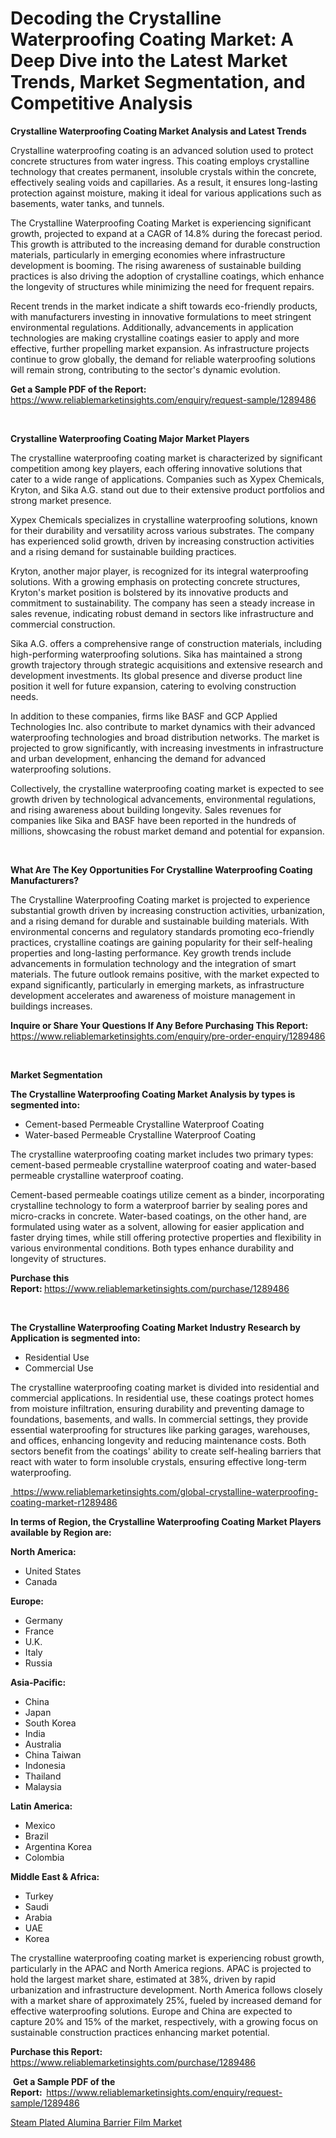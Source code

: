 <p><h1>Decoding the Crystalline Waterproofing Coating Market: A Deep Dive into the Latest Market Trends, Market Segmentation, and Competitive Analysis</h1></p><p><strong>Crystalline Waterproofing Coating Market Analysis and Latest Trends</strong></p>
<p><p>Crystalline waterproofing coating is an advanced solution used to protect concrete structures from water ingress. This coating employs crystalline technology that creates permanent, insoluble crystals within the concrete, effectively sealing voids and capillaries. As a result, it ensures long-lasting protection against moisture, making it ideal for various applications such as basements, water tanks, and tunnels. </p><p>The Crystalline Waterproofing Coating Market is experiencing significant growth, projected to expand at a CAGR of 14.8% during the forecast period. This growth is attributed to the increasing demand for durable construction materials, particularly in emerging economies where infrastructure development is booming. The rising awareness of sustainable building practices is also driving the adoption of crystalline coatings, which enhance the longevity of structures while minimizing the need for frequent repairs. </p><p>Recent trends in the market indicate a shift towards eco-friendly products, with manufacturers investing in innovative formulations to meet stringent environmental regulations. Additionally, advancements in application technologies are making crystalline coatings easier to apply and more effective, further propelling market expansion. As infrastructure projects continue to grow globally, the demand for reliable waterproofing solutions will remain strong, contributing to the sector's dynamic evolution.</p></p>
<p><strong>Get a Sample PDF of the Report:&nbsp;</strong> <a href="https://www.reliablemarketinsights.com/enquiry/request-sample/1289486?utm_campaign=2013&utm_medium=2&utm_source=Github&utm_content=ia&utm_term=16012025&utm_id=crystalline-waterproofing-coating">https://www.reliablemarketinsights.com/enquiry/request-sample/1289486</a></p>
<p>&nbsp;</p>
<p><strong>Crystalline Waterproofing Coating Major Market Players</strong></p>
<p><p>The crystalline waterproofing coating market is characterized by significant competition among key players, each offering innovative solutions that cater to a wide range of applications. Companies such as Xypex Chemicals, Kryton, and Sika A.G. stand out due to their extensive product portfolios and strong market presence.</p><p>Xypex Chemicals specializes in crystalline waterproofing solutions, known for their durability and versatility across various substrates. The company has experienced solid growth, driven by increasing construction activities and a rising demand for sustainable building practices.</p><p>Kryton, another major player, is recognized for its integral waterproofing solutions. With a growing emphasis on protecting concrete structures, Kryton's market position is bolstered by its innovative products and commitment to sustainability. The company has seen a steady increase in sales revenue, indicating robust demand in sectors like infrastructure and commercial construction.</p><p>Sika A.G. offers a comprehensive range of construction materials, including high-performing waterproofing solutions. Sika has maintained a strong growth trajectory through strategic acquisitions and extensive research and development investments. Its global presence and diverse product line position it well for future expansion, catering to evolving construction needs.</p><p>In addition to these companies, firms like BASF and GCP Applied Technologies Inc. also contribute to market dynamics with their advanced waterproofing technologies and broad distribution networks. The market is projected to grow significantly, with increasing investments in infrastructure and urban development, enhancing the demand for advanced waterproofing solutions.</p><p>Collectively, the crystalline waterproofing coating market is expected to see growth driven by technological advancements, environmental regulations, and rising awareness about building longevity. Sales revenues for companies like Sika and BASF have been reported in the hundreds of millions, showcasing the robust market demand and potential for expansion.</p></p>
<p>&nbsp;</p>
<p><strong>What Are The Key Opportunities For Crystalline Waterproofing Coating Manufacturers?</strong></p>
<p><p>The Crystalline Waterproofing Coating market is projected to experience substantial growth driven by increasing construction activities, urbanization, and a rising demand for durable and sustainable building materials. With environmental concerns and regulatory standards promoting eco-friendly practices, crystalline coatings are gaining popularity for their self-healing properties and long-lasting performance. Key growth trends include advancements in formulation technology and the integration of smart materials. The future outlook remains positive, with the market expected to expand significantly, particularly in emerging markets, as infrastructure development accelerates and awareness of moisture management in buildings increases.</p></p>
<p><strong>Inquire or Share Your Questions If Any Before Purchasing This Report:</strong> <a href="https://www.reliablemarketinsights.com/enquiry/pre-order-enquiry/1289486?utm_campaign=2013&utm_medium=2&utm_source=Github&utm_content=ia&utm_term=16012025&utm_id=crystalline-waterproofing-coating">https://www.reliablemarketinsights.com/enquiry/pre-order-enquiry/1289486</a></p>
<p>&nbsp;</p>
<p><strong>Market Segmentation</strong></p>
<p><strong>The Crystalline Waterproofing Coating Market Analysis by types is segmented into:</strong></p>
<p><ul><li>Cement-based Permeable Crystalline Waterproof Coating</li><li>Water-based Permeable Crystalline Waterproof Coating</li></ul></p>
<p><p>The crystalline waterproofing coating market includes two primary types: cement-based permeable crystalline waterproof coating and water-based permeable crystalline waterproof coating. </p><p>Cement-based permeable coatings utilize cement as a binder, incorporating crystalline technology to form a waterproof barrier by sealing pores and micro-cracks in concrete. Water-based coatings, on the other hand, are formulated using water as a solvent, allowing for easier application and faster drying times, while still offering protective properties and flexibility in various environmental conditions. Both types enhance durability and longevity of structures.</p></p>
<p><strong>Purchase this Report:&nbsp;</strong><a href="https://www.reliablemarketinsights.com/purchase/1289486?utm_campaign=2013&utm_medium=2&utm_source=Github&utm_content=ia&utm_term=16012025&utm_id=crystalline-waterproofing-coating">https://www.reliablemarketinsights.com/purchase/1289486</a></p>
<p>&nbsp;</p>
<p><strong>The Crystalline Waterproofing Coating Market Industry Research by Application is segmented into:</strong></p>
<p><ul><li>Residential Use</li><li>Commercial Use</li></ul></p>
<p><p>The crystalline waterproofing coating market is divided into residential and commercial applications. In residential use, these coatings protect homes from moisture infiltration, ensuring durability and preventing damage to foundations, basements, and walls. In commercial settings, they provide essential waterproofing for structures like parking garages, warehouses, and offices, enhancing longevity and reducing maintenance costs. Both sectors benefit from the coatings' ability to create self-healing barriers that react with water to form insoluble crystals, ensuring effective long-term waterproofing.</p></p>
<p><a href="https://www.reliablemarketinsights.com/global-crystalline-waterproofing-coating-market-r1289486?utm_campaign=2013&utm_medium=2&utm_source=Github&utm_content=ia&utm_term=16012025&utm_id=crystalline-waterproofing-coating">&nbsp;https://www.reliablemarketinsights.com/global-crystalline-waterproofing-coating-market-r1289486</a></p>
<p><strong>In terms of Region, the Crystalline Waterproofing Coating Market Players available by Region are:</strong></p>
<p>
    <p> <strong> North America: </strong>
        <ul>
            <li>United States</li>
            <li>Canada</li>
        </ul>
        </p> 
    <p> <strong> Europe: </strong>
        <ul>
            <li>Germany</li>
            <li>France</li>
            <li>U.K.</li>
            <li>Italy</li>
            <li>Russia</li>
        </ul>
        </p> 
    <p> <strong> Asia-Pacific: </strong>
        <ul>
            <li>China</li>
            <li>Japan</li>
            <li>South Korea</li>
            <li>India</li>
            <li>Australia</li>
            <li>China Taiwan</li>
            <li>Indonesia</li>
            <li>Thailand</li>
            <li>Malaysia</li>
        </ul>
        </p> 
    <p> <strong> Latin America: </strong>
        <ul>
            <li>Mexico</li>
            <li>Brazil</li>
            <li>Argentina Korea</li>
            <li>Colombia</li>
        </ul>
        </p> 
    <p> <strong> Middle East & Africa: </strong>
        <ul>
            <li>Turkey</li>
            <li>Saudi</li>
            <li>Arabia</li>
            <li>UAE</li>
            <li>Korea</li>
        </ul>
    </p>
    </p>
<p><p>The crystalline waterproofing coating market is experiencing robust growth, particularly in the APAC and North America regions. APAC is projected to hold the largest market share, estimated at 38%, driven by rapid urbanization and infrastructure development. North America follows closely with a market share of approximately 25%, fueled by increased demand for effective waterproofing solutions. Europe and China are expected to capture 20% and 15% of the market, respectively, with a growing focus on sustainable construction practices enhancing market potential.</p></p>
<p><strong>Purchase this Report: </strong><a href="https://www.reliablemarketinsights.com/purchase/1289486?utm_campaign=2013&utm_medium=2&utm_source=Github&utm_content=ia&utm_term=16012025&utm_id=crystalline-waterproofing-coating">https://www.reliablemarketinsights.com/purchase/1289486</a></p>
<p>&nbsp;<strong>Get a Sample PDF of the Report:&nbsp;&nbsp;</strong><a href="https://www.reliablemarketinsights.com/enquiry/request-sample/1289486?utm_campaign=2013&utm_medium=2&utm_source=Github&utm_content=ia&utm_term=16012025&utm_id=crystalline-waterproofing-coating">https://www.reliablemarketinsights.com/enquiry/request-sample/1289486</a></p>
<p><strong></strong></p>
<p><p><a href="https://github.com/MarciaRunte/Market-Research-Report-List-1/blob/main/steam-plated-alumina-barrier-film-market.md?utm_campaign=2013&utm_medium=2&utm_source=Github&utm_content=ia&utm_term=16012025&utm_id=crystalline-waterproofing-coating">Steam Plated Alumina Barrier Film Market</a></p></p>